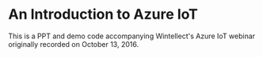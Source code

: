 # An Introduction to Azure IoT

This is a PPT and demo code accompanying Wintellect's Azure IoT webinar originally recorded on October 13, 2016.